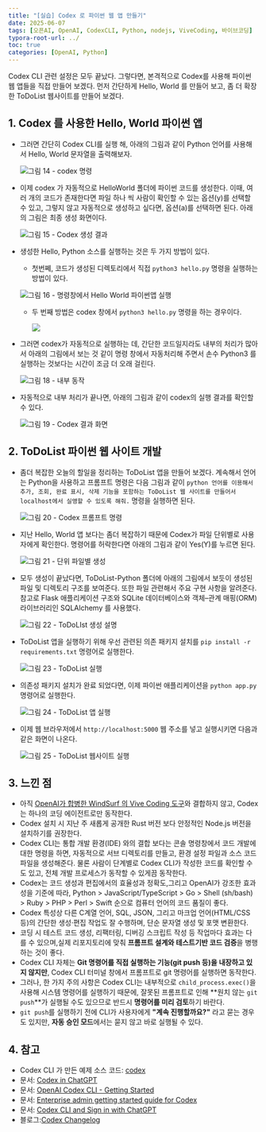 ```yaml
---
title: "[실습] Codex 로 파이썬 웹 앱 만들기"
date: 2025-06-07
tags: [오픈AI, OpenAI, CodexCLI, Python, nodejs, ViveCoding, 바이브코딩]
typora-root-url: ../
toc: true
categories: [OpenAI, Python]
---
```


Codex CLI 관련 설정은 모두 끝났다. 그렇다면, 본격적으로 Codex를 사용해 파이썬 웹 앱들을 직접 만들어 보겠다.  먼저 간단하게 Hello, World 를 만들어 보고, 좀 더 확장한 ToDoList 웹사이트를 만들어 보겠다.



## 1. Codex 를 사용한 Hello, World 파이썬 앱

* 그러면 간단히 Codex CLI를 실행 해, 아래의 그림과 같이 Python 언어를 사용해서 Hello, World 문자열을 출력해보자.

   ![그림 14 - codex 명령](/../images/2025-06/codexcli-14.png)

* 이제 codex 가 자동적으로 HelloWorld 폴더에 파이썬 코드를 생성한다. 이때, 여러 개의 코드가 존재한다면 파일 하나 씩 사람이 확인할 수 있는 옵션(y)를 선택할 수 있고, 그렇지 않고 자동적으로 생성하고 싶다면, 옵션(a)를 선택하면 된다. 아래의 그림은 최종 생성 화면이다.

  ![그림 15 - Codex 생성 결과](/../images/2025-06/codexcli-15.png)

* 생성한 Hello, Python 소스를 실행하는 것은 두 가지 방법이 있다. 

  * 첫번쩨, 코드가 생성된 디렉토리에서 직접 `python3 hello.py` 명령을 실행하는 방법이 있다.

  ![그림 16 - 명령창에서 Hello World 파이썬앱 실행](/../images/2025-06/codexcli-16.png)

  * 두 번째 방법은 codex 창에서 `python3 hello.py` 명령을 하는 경우이다. 

    ![](/../images/2025-06/codexcli-17.png)

* 그러면 codex가 자동적으로 실행하는 데, 간단한 코드일지라도 내부의 처리가 많아서 아래의 그림에서 보는 것 같이 명령 창에서 자동처리해 주면서 손수 Python3 를 실행하는 것보다는 시간이 조금 더 오래 걸린다.

   ![그림 18 - 내부 동작](/../images/2025-06/codexcli-18.png)

* 자동적으로 내부 처리가 끝나면, 아래의 그림과 같이 codex의 실행 결과를 확인할 수 있다.

  ![그림 19 - Codex 결과 화면](/../images/2025-06/codexcli-19.png)

## 2. ToDoList 파이썬 웹 사이트 개발

* 좀더 복잡한 오늘의 할일을 정리하는 ToDoList 앱을 만들어 보겠다. 계속해서 언어는 Python을 사용하고 프롬프트 명령은 다음 그림과 같이 `python 언어를 이용해서 추가, 조회, 완료 표시, 삭제 기능을 포함하는 ToDoList 웹 사이트를 만들어서 localhost에서 실앵할 수 있도록 해줘.` 명령을 실행하면 된다.

  ![그림 20 - Codex 프롬프트 명령](/../images/2025-06/codexcli-20.png)

* 지난 Hello, World 앱 보다는 좀더 복잡하기 때문에 Codex가 파일 단위별로 사용자에게 확인한다. 명령어를 허락한다면 아래의 그림과 같이 Yes(Y)를 누르면 된다.

  ![그림 21 - 단위 파일별 생성](/../images/2025-06/codexcli-21.png)

* 모두 생성이 끝났다면, ToDoList-Python 폴더에 아래의 그림에서 보듯이 생성된 파일 및 디렉토리 구조를 보여준다. 또한 파일 관련해서 주요 구현 사항을 알려준다. 참고로 Flask 애플리케이션 구조와 SQLite 데이터베이스와 객체–관계 매핑(ORM) 라이브러리인 SQLAlchemy 를 사용했다.

  ![그림 22 - ToDoLIst 생성 설명](/../images/2025-06/codexcli-22.png)

* ToDoList 앱을 실행하기 위해 우선 관련된 의존 패키지 설치를 `pip install -r requirements.txt` 명령어로 실행한다.

  ![그림 23 - ToDoList 실행](/../images/2025-06/codexcli-23.png)

* 의존성 패키지 설치가 완료 되었다면, 이제 파이썬 애플리케이션을 `python app.py` 명령어로 실행한다.

  ![그림 24 - ToDoList 앱 실행](/../images/2025-06/codexcli-24.png)

* 이제 웹 브라우저에서 `http://localhost:5000` 웹 주소를 넣고 실행시키면 다음과 같은 화면이 나온다. 

  ![그림 25 - ToDoList 웹사이트 실행](/../images/2025-06/codexcli-25.png)



## 3. 느낀 점

* 아직 [OpenAI가 합병한 WindSurf 의 Vive Coding 도구](https://synabreu.github.io/openai/windsurf/%EC%98%A4%ED%94%88AI%EA%B0%80-Windsurf%EB%A5%BC-%ED%95%A9%EB%B3%91%ED%95%9C-%EC%9D%B4%EC%9C%A0/)와 결합하지 않고, Codex는 하나의 코딩 에이전트로만 동작한다. 
* Codex 설치 시 지난 주 새롭게 공개한 Rust 버전 보다 안정적인 Node.js 버전을 설치하기를 권장한다.
* Codex CLI는 통합 개발 환경(IDE) 와의 결합 보다는 콘솔 명령창에서 코드 개발에 대한 명령을 하면, 자동적으로 서브 디렉토리를 만들고, 환경 설정 파일과 소스 코드 파일을 생성해준다. 물론 사람이 단계별로 Codex CLI가 작성한 코드를 확인할 수도 있고, 전체 개발 프로세스가 동작할 수 있게끔 동작한다.
*  Codex는 코드 생성과 편집에서의 효율성과 정확도,그리고 OpenAI가 강조한 효과성을 기준에 따라, Python > JavaScript/TypeScript > Go > Shell (sh/bash) > Ruby > PHP > Perl > Swift 순으로 컴퓨터 언어의 코드 품질이 좋다.  
* Codex 특성상 다른 C계열 언어, SQL, JSON, 그리고 마크업 언어(HTML/CSS 등)의 간단한 생성·편집 작업도 잘 수행하며, 단순 문자열 생성 및 포맷 변환한다.
* 코딩 시 테스트 코드 생성, 리팩터링, 디버깅 스크립트 작성 등 작업마다 효과는 다를 수 있으며,실제 리포지토리에 맞춰 **프롬프트 설계와 테스트기반 코드 검증**을 병행하는 것이 좋다. 
* Codex CLI 자체는 **Git 명령어를 직접 실행하는 기능(git push 등)을 내장하고 있지 않지만**, Codex CLI 터미널 창에서 프롬프트로 git 명령어를 실행하면 동작한다.
* 그러나, 한 가지 주의 사항은 Codex CLI는 내부적으로 `child_process.exec()`을 사용해 시스템 명령어를 실행하기 때문에, 잘못된 프롬프트로 인해 **원치 않는 `git push`**가 실행될 수도 있으므로 반드시 **명령어를 미리 검토**하기 바란다.
* `git push`를 실행하기 전에 CLI가 사용자에게 **"계속 진행할까요?"** 라고 묻는 경우도 있지만, **자동 승인 모드**에서는 묻지 않고 바로 실행될 수 있다.



## 4. 참고

* Codex CLI 가 만든 예제 소스 코드: [codex](https://github.com/synabreu/codex/tree/main)
* 문서: [Codex in ChatGPT](https://help.openai.com/en/articles/11369540-codex-in-chatgpt)
* 문서: [OpenAI Codex CLI - Getting Started](https://help.openai.com/en/articles/11096431-openai-codex-cli-getting-started)
* 문서: [Enterprise admin getting started guide for Codex](https://help.openai.com/en/articles/11390924-enterprise-admin-getting-started-guide-for-codex)
* 문서: [Codex CLI and Sign in with ChatGPT](https://help.openai.com/en/articles/11381614-codex-cli-and-sign-in-with-chatgpt)
* 블로그:[Codex Changelog](https://help.openai.com/en/articles/11428266-codex-changelog) 